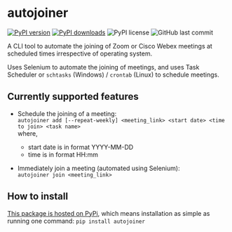 # autojoiner

[![PyPI version](https://img.shields.io/pypi/v/autojoiner?style=flat-square)](https://pypi.org/project/autojoiner)
[![PyPI downloads](https://img.shields.io/pypi/dd/autojoiner?style=flat-square)](https://pypistats.org/packages/autojoiner)
![PyPI license](https://img.shields.io/pypi/l/autojoiner?style=flat-square)
![GitHub last commit](https://img.shields.io/github/last-commit/rishi255/autojoiner?style=flat-square)

A CLI tool to automate the joining of Zoom or Cisco Webex meetings at scheduled times irrespective of operating system.

Uses Selenium to automate the joining of meetings, and uses Task Scheduler or `schtasks` (Windows) / `crontab` (Linux) to schedule meetings.

## Currently supported features

- Schedule the joining of a meeting:  
  `autojoiner add [--repeat-weekly] <meeting_link> <start date> <time to join> <task name>`  
  where,

  - start date is in format YYYY-MM-DD
  - time is in format HH:mm

- Immediately join a meeting (automated using Selenium):  
  `autojoiner join <meeting_link>`

## How to install

[This package is hosted on PyPi](https://pypi.org/project/autojoiner/), which means installation as simple as running one command: `pip install autojoiner`
